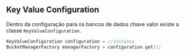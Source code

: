 ## Key Value Configuration



Dentro da configuração para os bancos de dados chave valor existe a classe `KeyValueConfiguration`.



```java
KeyValueConfiguration configuration = //instance
BucketManagerFactory managerFactory = configuration.get();
```



